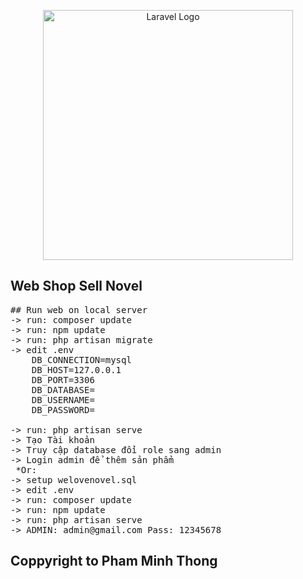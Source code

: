 <p align="center"><a href="https://laravel.com" target="_blank"><img src="https://raw.githubusercontent.com/laravel/art/master/logo-lockup/5%20SVG/2%20CMYK/1%20Full%20Color/laravel-logolockup-cmyk-red.svg" width="400" alt="Laravel Logo"></a></p>

## Web Shop Sell Novel
<pre>
## Run web on local server
-> run: composer update
-> run: npm update
-> run: php artisan migrate
-> edit .env
    DB_CONNECTION=mysql
    DB_HOST=127.0.0.1
    DB_PORT=3306
    DB_DATABASE=
    DB_USERNAME=
    DB_PASSWORD=
   
-> run: php artisan serve
-> Tạo Tài khoản
-> Truy cập database đổi role sang admin
-> Login admin để thêm sản phẩm
 *Or: 
-> setup welovenovel.sql
-> edit .env
-> run: composer update
-> run: npm update
-> run: php artisan serve
-> ADMIN: admin@gmail.com Pass: 12345678
</pre>

## Coppyright to Pham Minh Thong
